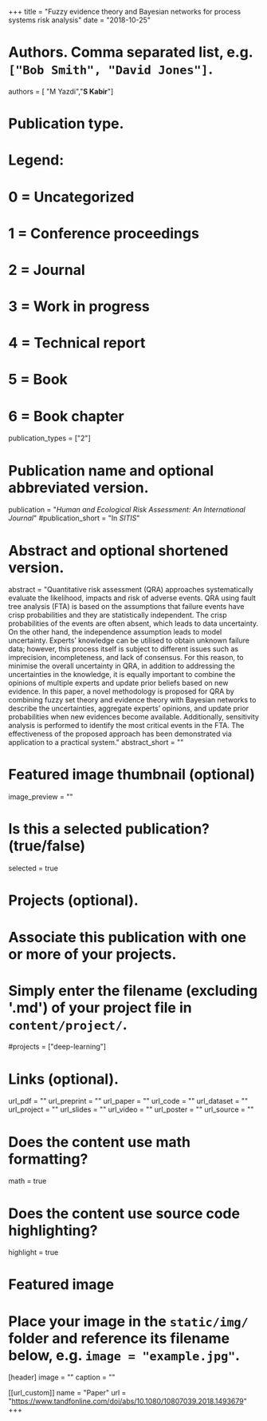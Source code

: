 +++
title = "Fuzzy evidence theory and Bayesian networks for process systems risk analysis"
date = "2018-10-25"

# Authors. Comma separated list, e.g. `["Bob Smith", "David Jones"]`.
authors = [ "M Yazdi","**S Kabir**"]

# Publication type.
# Legend:
# 0 = Uncategorized
# 1 = Conference proceedings
# 2 = Journal
# 3 = Work in progress
# 4 = Technical report
# 5 = Book
# 6 = Book chapter
publication_types = ["2"]

# Publication name and optional abbreviated version.
publication = "*Human and Ecological Risk Assessment: An International Journal*"
#publication_short = "In *SITIS*"

# Abstract and optional shortened version.
abstract = "Quantitative risk assessment (QRA) approaches systematically evaluate the likelihood, impacts and risk of adverse events. QRA using fault tree analysis (FTA) is based on the assumptions that failure events have crisp probabilities and they are statistically independent. The crisp probabilities of the events are often absent, which leads to data uncertainty. On the other hand, the independence assumption leads to model uncertainty. Experts’ knowledge can be utilised to obtain unknown failure data; however, this process itself is subject to different issues such as imprecision, incompleteness, and lack of consensus. For this reason, to minimise the overall uncertainty in QRA, in addition to addressing the uncertainties in the knowledge, it is equally important to combine the opinions of multiple experts and update prior beliefs based on new evidence. In this paper, a novel methodology is proposed for QRA by combining fuzzy set theory and evidence theory with Bayesian networks to describe the uncertainties, aggregate experts’ opinions, and update prior probabilities when new evidences become available. Additionally, sensitivity analysis is performed to identify the most critical events in the FTA. The effectiveness of the proposed approach has been demonstrated via application to a practical system."
abstract_short = ""

# Featured image thumbnail (optional)
image_preview = ""

# Is this a selected publication? (true/false)
selected = true

# Projects (optional).
#   Associate this publication with one or more of your projects.
#   Simply enter the filename (excluding '.md') of your project file in `content/project/`.
#projects = ["deep-learning"]

# Links (optional).
url_pdf = ""
url_preprint = ""
url_paper = ""
url_code = ""
url_dataset = ""
url_project = ""
url_slides = ""
url_video = ""
url_poster = ""
url_source = ""

# Does the content use math formatting?
math = true

# Does the content use source code highlighting?
highlight = true

# Featured image
# Place your image in the `static/img/` folder and reference its filename below, e.g. `image = "example.jpg"`.
[header]
image = ""
caption = ""

[[url_custom]]
    name = "Paper"
    url = "https://www.tandfonline.com/doi/abs/10.1080/10807039.2018.1493679"
+++
